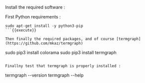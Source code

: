 Install the required software :

First Python requirements :

```
sudo apt-get install -y python3-pip
```{{execute}}

Then finally the required packages, and of course [termgraph](https://github.com/mkaz/termgraph)

```
sudo pip3 install colorama
sudo pip3 install termgraph
```{{execute}}

Finallny test that termgraph is properly installed :

```
termgraph --version
termgraph --help
```{{execute}}